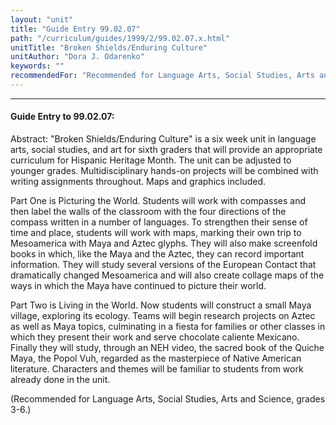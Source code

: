 ```yaml
---
layout: "unit"
title: "Guide Entry 99.02.07"
path: "/curriculum/guides/1999/2/99.02.07.x.html"
unitTitle: "Broken Shields/Enduring Culture"
unitAuthor: "Dora J. Odarenko"
keywords: ""
recommendedFor: "Recommended for Language Arts, Social Studies, Arts and Science, grades 3-6."
---
```

<body>
<hr/>
 <h4>
  Guide Entry to 99.02.07:
 </h4>
 Abstract:  "Broken Shields/Enduring Culture" is a six week unit in language arts, social studies, and art for sixth graders that will provide an appropriate curriculum for Hispanic Heritage Month.  The unit can be adjusted to younger grades.  Multidisciplinary hands-on projects will be combined with writing assignments throughout.  Maps and graphics included.
 <p>
  Part One is Picturing the World.  Students will work with compasses and then label the walls of the classroom with the four directions of the compass written in a number of languages.  To strengthen their sense of time and place, students will work with maps, marking their own trip to Mesoamerica with Maya and Aztec glyphs. They will also make screenfold books in which, like the Maya and the Aztec, they can record important information.  They will study several versions of the European Contact that dramatically changed Mesoamerica and will also create collage maps of the ways in which the Maya have continued to picture their world.
 </p>
 <p>
  Part Two is Living in the World.  Now students will construct a small Maya village, exploring its ecology.  Teams will begin research projects on Aztec as well as Maya topics, culminating in a fiesta for families or other classes in which they present their work and serve chocolate caliente Mexicano.  Finally they will study, through an NEH video, the sacred book of the Quiche Maya, the Popol Vuh, regarded as the masterpiece of Native American literature.  Characters and themes will be familiar to students from work already done in the unit.
 </p>
 <p>
  (Recommended for Language Arts, Social Studies, Arts and Science, grades 3-6.)
 </p>


</body>